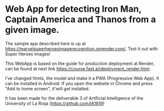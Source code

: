 # Web App for detecting Iron Man, Captain America and Thanos from a given image.

The sample app described here is up at https://marvelsuperheroesimagerecognition.onrender.com/. Test it out with Super Heroes images!

This WebApp is based on the guide for production deployment at Render, can be found at next link https://course.fast.ai/deployment_render.html.

I've changed htmls, the model and make it a PWA (Progressive Web App). It can be installed in Android. If you open the website in Chrome and press "Add to home screen", it'will get installed. 

It has been made for the deliverable 3 of Artificial Intelligence of the University of La Rioja (https://github.com/IA1819)
